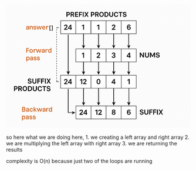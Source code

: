 
![alt text](200a429f-064b-4101-bd42-551aa0d60a27_1744181546.4590244.png)


so here what we are doing here,
    1. we creating a  left array and right array
    2. we are multiplying the left array with right array
    3. we are returning the results

complexity is O(n) because just two of the loops are running